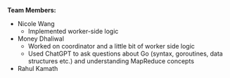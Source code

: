 **Team Members:**
* Nicole Wang
  * Implemented worker-side logic
* Money Dhaliwal
  * Worked on coordinator and a little bit of worker side logic
  * Used ChatGPT to ask questions about Go (syntax, goroutines, data structures etc.) and understanding MapReduce concepts 
* Rahul Kamath


